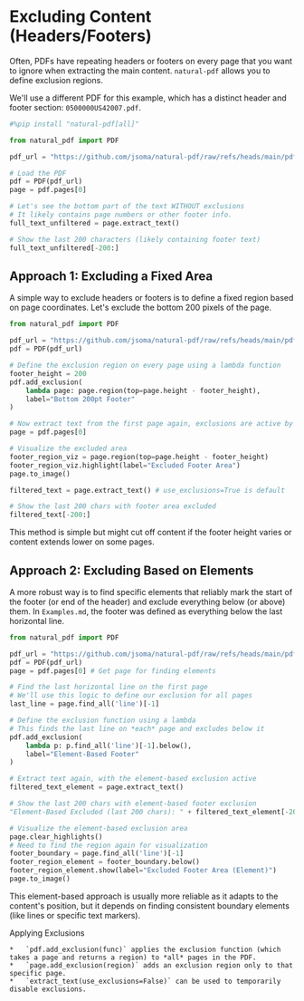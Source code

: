 # Excluding Content (Headers/Footers)

Often, PDFs have repeating headers or footers on every page that you want to ignore when extracting the main content. `natural-pdf` allows you to define exclusion regions.

We'll use a different PDF for this example, which has a distinct header and footer section: `0500000US42007.pdf`.

```python
#%pip install "natural-pdf[all]"
```


```python
from natural_pdf import PDF

pdf_url = "https://github.com/jsoma/natural-pdf/raw/refs/heads/main/pdfs/0500000US42007.pdf"

# Load the PDF
pdf = PDF(pdf_url)
page = pdf.pages[0]

# Let's see the bottom part of the text WITHOUT exclusions
# It likely contains page numbers or other footer info.
full_text_unfiltered = page.extract_text()

# Show the last 200 characters (likely containing footer text)
full_text_unfiltered[-200:]
```

## Approach 1: Excluding a Fixed Area

A simple way to exclude headers or footers is to define a fixed region based on page coordinates. Let's exclude the bottom 200 pixels of the page.

```python
from natural_pdf import PDF

pdf_url = "https://github.com/jsoma/natural-pdf/raw/refs/heads/main/pdfs/0500000US42007.pdf"
pdf = PDF(pdf_url)

# Define the exclusion region on every page using a lambda function
footer_height = 200
pdf.add_exclusion(
    lambda page: page.region(top=page.height - footer_height),
    label="Bottom 200pt Footer"
)

# Now extract text from the first page again, exclusions are active by default
page = pdf.pages[0]

# Visualize the excluded area
footer_region_viz = page.region(top=page.height - footer_height)
footer_region_viz.highlight(label="Excluded Footer Area")
page.to_image()
```

```python
filtered_text = page.extract_text() # use_exclusions=True is default

# Show the last 200 chars with footer area excluded
filtered_text[-200:]
```

This method is simple but might cut off content if the footer height varies or content extends lower on some pages.

## Approach 2: Excluding Based on Elements

A more robust way is to find specific elements that reliably mark the start of the footer (or end of the header) and exclude everything below (or above) them. In `Examples.md`, the footer was defined as everything below the last horizontal line.

```python
from natural_pdf import PDF

pdf_url = "https://github.com/jsoma/natural-pdf/raw/refs/heads/main/pdfs/0500000US42007.pdf"
pdf = PDF(pdf_url)
page = pdf.pages[0] # Get page for finding elements

# Find the last horizontal line on the first page
# We'll use this logic to define our exclusion for all pages
last_line = page.find_all('line')[-1]

# Define the exclusion function using a lambda
# This finds the last line on *each* page and excludes below it
pdf.add_exclusion(
    lambda p: p.find_all('line')[-1].below(),
    label="Element-Based Footer"
)

# Extract text again, with the element-based exclusion active
filtered_text_element = page.extract_text()

# Show the last 200 chars with element-based footer exclusion
"Element-Based Excluded (last 200 chars): " + filtered_text_element[-200:]

# Visualize the element-based exclusion area
page.clear_highlights()
# Need to find the region again for visualization
footer_boundary = page.find_all('line')[-1]
footer_region_element = footer_boundary.below()
footer_region_element.show(label="Excluded Footer Area (Element)")
page.to_image()
```

This element-based approach is usually more reliable as it adapts to the content's position, but it depends on finding consistent boundary elements (like lines or specific text markers).

<div class="admonition note">
<p class="admonition-title">Applying Exclusions</p>

    *   `pdf.add_exclusion(func)` applies the exclusion function (which takes a page and returns a region) to *all* pages in the PDF.
    *   `page.add_exclusion(region)` adds an exclusion region only to that specific page.
    *   `extract_text(use_exclusions=False)` can be used to temporarily disable exclusions.
</div> 